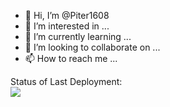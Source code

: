 - 👋 Hi, I’m @Piter1608
- 👀 I’m interested in ...
- 🌱 I’m currently learning ...
- 💞️ I’m looking to collaborate on ...
- 📫 How to reach me ...

Status of Last Deployment: <br>
<img src="https://github.com/Piter1608/workflows/My-GitHubActions/badge.svg?branch=main"><br>

<!---
Piter1608/Piter1608 is a ✨ special ✨ repository because its `README.md` (this file) appears on your GitHub profile.
You can click the Preview link to take a look at your changes.
--->
